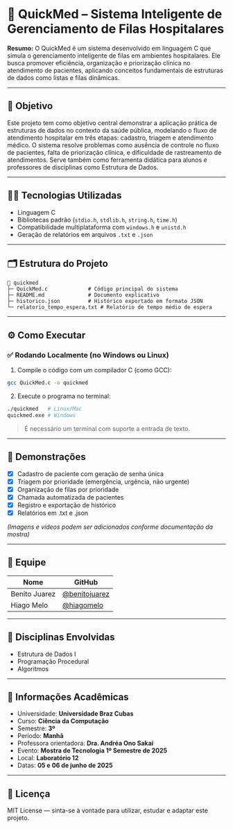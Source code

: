 # 🚀 QuickMed – Sistema Inteligente de Gerenciamento de Filas Hospitalares

**Resumo:**
O QuickMed é um sistema desenvolvido em linguagem C que simula o gerenciamento inteligente de filas em ambientes hospitalares. Ele busca promover eficiência, organização e priorização clínica no atendimento de pacientes, aplicando conceitos fundamentais de estruturas de dados como listas e filas dinâmicas.

---

## 🎯 Objetivo

Este projeto tem como objetivo central demonstrar a aplicação prática de estruturas de dados no contexto da saúde pública, modelando o fluxo de atendimento hospitalar em três etapas: cadastro, triagem e atendimento médico. O sistema resolve problemas como ausência de controle no fluxo de pacientes, falta de priorização clínica, e dificuldade de rastreamento de atendimentos. Serve também como ferramenta didática para alunos e professores de disciplinas como Estrutura de Dados.

---

## 👨‍💻 Tecnologias Utilizadas

* Linguagem C
* Bibliotecas padrão (`stdio.h`, `stdlib.h`, `string.h`, `time.h`)
* Compatibilidade multiplataforma com `windows.h` e `unistd.h`
* Geração de relatórios em arquivos `.txt` e `.json`

---

## 🗂️ Estrutura do Projeto

```
📆 quickmed
├─ QuickMed.c             # Código principal do sistema
├─ README.md              # Documento explicativo
├─ historico.json         # Histórico exportado em formato JSON
└─ relatorio_tempo_espera.txt # Relatório de tempo médio de espera
```

---

## ⚙️ Como Executar

### ✅ Rodando Localmente (no Windows ou Linux)

1. Compile o código com um compilador C (como GCC):

```bash
gcc QuickMed.c -o quickmed
```

2. Execute o programa no terminal:

```bash
./quickmed   # Linux/Mac
quickmed.exe # Windows
```

> É necessário um terminal com suporte a entrada de texto.

---

## 📸 Demonstrações

* [x] Cadastro de paciente com geração de senha única
* [x] Triagem por prioridade (emergência, urgência, não urgente)
* [x] Organização de filas por prioridade
* [x] Chamada automatizada de pacientes
* [x] Registro e exportação de histórico
* [x] Relatórios em .txt e .json 

*(Imagens e vídeos podem ser adicionados conforme documentação da mostra)*

---

## 👥 Equipe

| Nome                    | GitHub                                           |
| ----------------------- | ------------------------------------------------ |
| Benito Juarez           | [@benitojuarez](https://github.com/benito8448) |
| Hiago Melo              | [@hiagomelo](https://github.com/mkzzo)                   |

---

## 🧠 Disciplinas Envolvidas

* Estrutura de Dados I
* Programação Procedural
* Algoritmos

---

## 🏫 Informações Acadêmicas

* Universidade: **Universidade Braz Cubas**
* Curso: **Ciência da Computação**
* Semestre: **3º**
* Período: **Manhã**
* Professora orientadora: **Dra. Andréa Ono Sakai**
* Evento: **Mostra de Tecnologia 1º Semestre de 2025**
* Local: **Laboratório 12**
* Datas: **05 e 06 de junho de 2025**

---

## 📄 Licença

MIT License — sinta-se à vontade para utilizar, estudar e adaptar este projeto.

